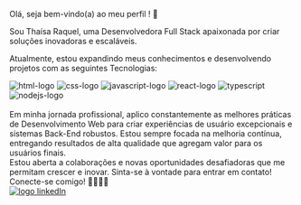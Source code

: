 Olá, seja bem-vindo(a) ao meu perfil ! 👋 
<br/>

Sou Thaísa Raquel, uma Desenvolvedora Full Stack apaixonada por criar soluções inovadoras e escaláveis.
<br/>

Atualmente, estou expandindo meus conhecimentos e desenvolvendo projetos com as seguintes Tecnologias:
<br/>

<img src="https://img.shields.io/badge/HTML5-E34F26?style=for-the-badge&logo=html5&logoColor=white" alt="html-logo"/>  <img src="https://img.shields.io/badge/CSS3-1572B6?style=for-the-badge&logo=css3&logoColor=white" alt="css-logo"/>  <img src="https://img.shields.io/badge/JavaScript-F7DF1E?style=for-the-badge&logo=javascript&logoColor=black" alt="javascript-logo"/>  <img src="https://img.shields.io/badge/React-20232A?style=for-the-badge&logo=react&logoColor=61DAFB" alt="react-logo"/>  <img src="https://img.shields.io/badge/TypeScript-007ACC?style=for-the-badge&logo=typescript&logoColor=white" alt="typescript"/>  <img src="https://img.shields.io/badge/Node.js-43853D?style=for-the-badge&logo=node.js&logoColor=white" alt="nodejs-logo"/>
<br/>
<br/>
Em minha jornada profissional, aplico constantemente as melhores práticas de Desenvolvimento Web para criar experiências de usuário excepcionais e sistemas Back-End robustos. Estou sempre focada na melhoria contínua, entregando resultados de alta qualidade que agregam valor para os usuários finais.
<br/>
Estou aberta a colaborações e novas oportunidades desafiadoras que me permitam crescer e inovar. Sinta-se à vontade para entrar em contato!
<br/>
Conecte-se comigo! 🤝👩🏻‍💻 
<br/>
<a href="https://www.linkedin.com/in/thaísa-raquel-dev/"><img src="https://img.shields.io/badge/LinkedIn-0077B5?style=for-the-badge&logo=linkedin&logoColor=white" alt="logo linkedIn"/></a>

